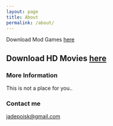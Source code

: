 ```yaml
---
layout: page
title: About
permalink: /about/
---
```


Download Mod Games [here](https://jadepoiskls.blogspot.com)

Download HD Movies [here](https://poisklss.blogspot.com)
----

### More Information

This is not a place for you.. 


### Contact me

[jadepoisk@gmail.com](mailto:jadepoisk@gmail.com)
